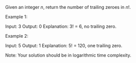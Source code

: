 Given an integer *n*, return the number of trailing zeroes in *n*!.

Example 1:

Input: 3
Output: 0
Explanation: 3! = 6, no trailing zero.

Example 2:

Input: 5
Output: 1
Explanation: 5! = 120, one trailing zero.

Note: Your solution should be in logarithmic time complexity.
